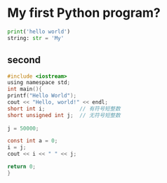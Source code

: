 # My first Python program?
```python
print('hello world')
string: str = 'My'
```
## second
```c
#include <iostream>
using namespace std;
int main(){
printf("Hello World");
cout << "Hello, world!" << endl;
short int i;           // 有符号短整数
short unsigned int j;  // 无符号短整数
 
j = 50000;

const int a = 0;
i = j;
cout << i << " " << j;

return 0;
}
```
